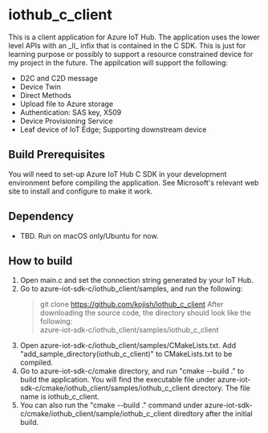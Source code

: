 # iothub_c_client
This is a client application for Azure IoT Hub. The application uses the lower level APIs with an \_ll\_ infix that is contained in the C SDK. This is just for learning purpose or possibly to support a resource constrained device for my project in the future. The appilcation will support the following:
* D2C and C2D message
* Device Twin
* Direct Methods
* Upload file to Azure storage
* Authentication: SAS key, X509
* Device Provisioning Service
* Leaf device of IoT Edge; Supporting downstream device

## Build Prerequisites
You will need to set-up Azure IoT Hub C SDK in your development environment before compiling the application. See Microsoft's relevant web site to install and configure to make it work.

## Dependency
* TBD. Run on macOS only/Ubuntu for now.

## How to build
1. Open main.c and set the connection string generated by your IoT Hub.
2. Go to azure-iot-sdk-c/iothub_client/samples, and run the following:  
   >git clone https://github.com/kojish/iothub_c_client 
   After downloading the source code, the directory should look like the following:  
   azure-iot-sdk-c/iothub_client/samples/iothub_c_client
3. Open azure-iot-sdk-c/iothub_client/samples/CMakeLists.txt. Add "add_sample_directory(iothub_c_client)" to CMakeLists.txt to be compiled.
4. Go to azure-iot-sdk-c/cmake directory, and run "cmake --build ." to build the application. You will find the executable file under azure-iot-sdk-c/cmake/iothub_client/samples/iothub_c_client directory. The file name is iothub_c_client.
5. You can also run the "cmake --build ." command under azure-iot-sdk-c/cmake/iothub_client/sample/iothub_c_client diredtory after the initial build.
